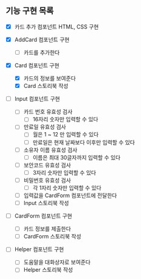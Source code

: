 ## 기능 구현 목록

- [x] 카드 추가 컴포넌트 HTML, CSS 구현

- [x] AddCard 컴포넌트 구현

  - [ ] 카드를 추가한다

- [x] Card 컴포넌트 구현

  - [x] 카드의 정보를 보여준다
  - [x] Card 스토리북 작성

- [ ] Input 컴포넌트 구현

  - [ ] 카드 번호 유효성 검사
    - [ ] 16자리 숫자만 입력할 수 있다
  - [ ] 만료일 유효성 검사
    - [ ] 월은 1 ~ 12 만 입력할 수 있다
    - [ ] 만료일은 현재 날짜보다 이후만 입력할 수 있다
  - [ ] 소유자 이름 유효성 검사
    - [ ] 이름은 최대 30글자까지 입력할 수 있다
  - [ ] 보안코드 유효성 검사
    - [ ] 3자리 숫자만 입력할 수 있다
  - [ ] 비밀번호 유효성 검사
    - [ ] 각 1자리 숫자만 입력할 수 있다
  - [ ] 입력값을 CardForm 컴포넌트에 전달한다
  - [ ] Input 스토리북 작성

- [ ] CardForm 컴포넌트 구현

  - [ ] 카드 정보를 제출한다
  - [ ] CardForm 스토리북 작성

- [ ] Helper 컴포넌트 구현

  - [ ] 도움말을 대화상자로 보여준다
  - [ ] Helper 스토리북 작성
